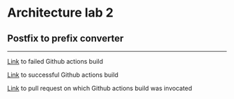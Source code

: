 # Architecture lab 2

## Postfix to prefix converter
---

[Link](https://github.com/AKushch1337/architecture-lab2/actions/runs/4448728552) to failed Github actions build

[Link](https://github.com/AKushch1337/architecture-lab2/actions/runs/4449105461) to successful Github actions build

[Link](https://github.com/AKushch1337/architecture-lab2/actions/runs/4457687420) to pull request on which Github actions build was invocated
